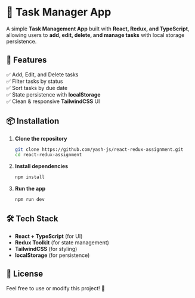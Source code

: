 # 📌 Task Manager App

A simple **Task Management App** built with **React, Redux, and TypeScript**, allowing users to **add, edit, delete, and manage tasks** with local storage persistence.

## 🚀 Features
✅ Add, Edit, and Delete tasks  
✅ Filter tasks by status  
✅ Sort tasks by due date  
✅ State persistence with **localStorage**  
✅ Clean & responsive **TailwindCSS** UI  

## 📦 Installation
1. **Clone the repository**  
   ```sh
   git clone https://github.com/yash-js/react-redux-assignment.git
   cd react-redux-assignment
   ```
2. **Install dependencies**  
   ```sh
   npm install
   ```
3. **Run the app**  
   ```sh
   npm run dev
   ```

## 🛠️ Tech Stack
- **React + TypeScript** (for UI)  
- **Redux Toolkit** (for state management)  
- **TailwindCSS** (for styling)  
- **localStorage** (for persistence)  


## 📄 License
Feel free to use or modify this project! 🚀  
